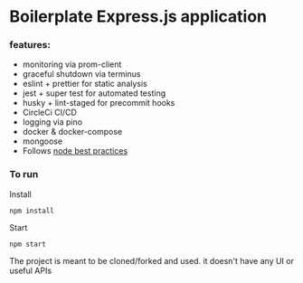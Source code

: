 # Boilerplate Express.js application

### features:

- monitoring via prom-client
- graceful shutdown via terminus
- eslint + prettier for static analysis
- jest + super test for automated testing
- husky + lint-staged for precommit hooks
- CircleCi CI/CD
- logging via pino
- docker & docker-compose
- mongoose
- Follows [node best practices](https://github.com/goldbergyoni/nodebestpractices)

### To run

Install

```
npm install
```

Start

```
npm start
```

The project is meant to be cloned/forked and used. it doesn't have any UI or useful APIs
